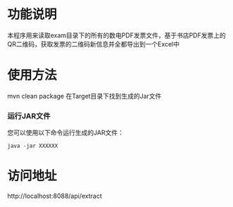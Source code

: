 
# 功能说明
本程序用来读取exam目录下的所有的数电PDF发票文件，基于书店PDF发票上的QR二维码，获取发票的二维码新信息并全都导出到一个Excel中



# 使用方法
 mvn clean package
在Target目录下找到生成的Jar文件

### 运行JAR文件

您可以使用以下命令运行生成的JAR文件：

```
java -jar XXXXXX
```



# 访问地址

http://localhost:8088/api/extract